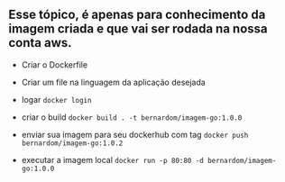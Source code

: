 ## Esse tópico, é apenas para conhecimento da imagem criada e que vai ser rodada na nossa conta aws.


- Criar o Dockerfile
- Criar um file na linguagem da aplicação desejada

- logar
`docker login `

- criar o build
`docker build . -t bernardom/imagem-go:1.0.0 `

- enviar sua imagem para seu dockerhub com tag
`docker push bernardom/imagem-go:1.0.2`

 - executar a imagem local
`docker run -p 80:80 -d bernardom/imagem-go:1.0.0`
